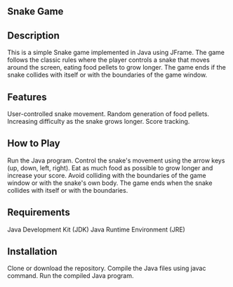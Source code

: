 ## Snake Game
## Description
This is a simple Snake game implemented in Java using JFrame. The game follows the classic 
rules where the player controls a snake that moves around the screen, eating food pellets to grow 
longer. The game ends if the snake collides with itself or with the boundaries of the game window.

## Features
User-controlled snake movement.
Random generation of food pellets.
Increasing difficulty as the snake grows longer.
Score tracking.

## How to Play
Run the Java program.
Control the snake's movement using the arrow keys (up, down, left, right).
Eat as much food as possible to grow longer and increase your score.
Avoid colliding with the boundaries of the game window or with the snake's own body.
The game ends when the snake collides with itself or with the boundaries.

## Requirements
Java Development Kit (JDK)
Java Runtime Environment (JRE)

## Installation
Clone or download the repository.
Compile the Java files using javac command.
Run the compiled Java program.
